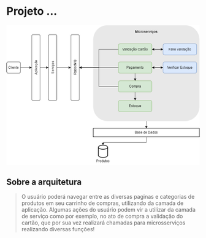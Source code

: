# Projeto ...
![Arqui](/assets/arquitetura-aplicacao.drawio.png "arquitetura do projeto")

## Sobre a arquitetura

> O usuário poderá navegar entre as diversas paginas e categorias de produtos em seu carrinho de compras, utilizando da camada de aplicação. Algumas ações do usuário podem vir a utilizar da camada de serviço como por exemplo, no ato de compra a validação do cartão, que por sua vez realizará chamadas para microsserviços realizando diversas funções!
